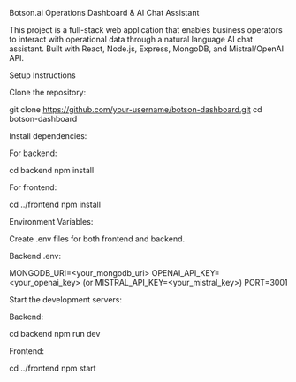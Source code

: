 Botson.ai Operations Dashboard & AI Chat Assistant

This project is a full-stack web application that enables business operators to interact with operational data through a natural language AI chat assistant. Built with React, Node.js, Express, MongoDB, and Mistral/OpenAI API.

Setup Instructions

Clone the repository:

git clone https://github.com/your-username/botson-dashboard.git
cd botson-dashboard

Install dependencies:

For backend:

cd backend
npm install

For frontend:

cd ../frontend
npm install

Environment Variables:

Create .env files for both frontend and backend.

Backend .env:

MONGODB_URI=<your_mongodb_uri>
OPENAI_API_KEY=<your_openai_key> (or MISTRAL_API_KEY=<your_mistral_key>)
PORT=3001

Start the development servers:

Backend:

cd backend
npm run dev

Frontend:

cd ../frontend
npm start
